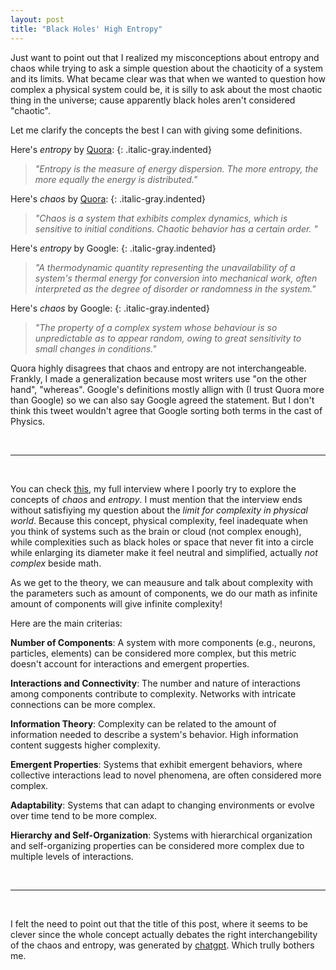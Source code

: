 ```yaml
---
layout: post
title: "Black Holes' High Entropy"
---
```


Just want to point out that I realized my misconceptions about entropy and chaos while trying to ask a simple question about the chaoticity of a system and its limits. What became clear was that when we wanted to question how complex a physical system could be, it is silly to ask about the most chaotic thing in the universe; cause apparently black holes aren't considered "chaotic".

Let me clarify the concepts the best I can with giving some definitions.

Here's *entropy* by [Quora][Quora]:
{: .italic-gray.indented}
> *"Entropy is the measure of energy dispersion. The more entropy, the more equally the energy is distributed."*

Here's *chaos* by [Quora][Quora]:
{: .italic-gray.indented}
> *"Chaos is a system that exhibits complex dynamics, which is sensitive to initial conditions. Chaotic behavior has a certain order. "*

Here's *entropy* by Google:
{: .italic-gray.indented}
> *"A thermodynamic quantity representing the unavailability of a system's thermal energy for conversion into mechanical work, often interpreted as the degree of disorder or randomness in the system."*

Here's *chaos* by Google:
{: .italic-gray.indented}
> *"The property of a complex system whose behaviour is so unpredictable as to appear random, owing to great sensitivity to small changes in conditions."*

Quora highly disagrees that chaos and entropy are not interchangeable. Frankly, I made a generalization because most writers use "on the other hand", "whereas". Google's definitions mostly allign with (I trust Quora more than Google) so we can also say Google agreed the statement. But I don't think this tweet wouldn't agree that Google sorting both terms in the cast of Physics.

<br>

_______________________________________________________________________________________________________________

<br>

You can check [this][chatgpt], my full interview where I poorly try to explore the concepts of *chaos* and *entropy*.	I must mention that the interview ends without satisfiying my question about the *limit for complexity in physical world*. Because this concept, physical complexity, feel inadequate when you think of systems such as the brain or cloud (not complex enough), while complexities such as black holes or space that never fit into a circle while enlarging its diameter make it feel neutral and simplified, actually *not complex* beside math.

As we get to the theory, we can meausure and talk about complexity with the parameters such as amount of components, we do our math as infinite amount of components will give infinite complexity! 

Here are the main criterias:

__Number of Components__: A system with more components (e.g., neurons, particles, elements) can be considered more complex, but this metric doesn't account for interactions and emergent properties.

__Interactions and Connectivity__: The number and nature of interactions among components contribute to complexity. Networks with intricate connections can be more complex.

__Information Theory__: Complexity can be related to the amount of information needed to describe a system's behavior. High information content suggests higher complexity.

__Emergent Properties__: Systems that exhibit emergent behaviors, where collective interactions lead to novel phenomena, are often considered more complex.

__Adaptability__: Systems that can adapt to changing environments or evolve over time tend to be more complex.

__Hierarchy and Self-Organization__: Systems with hierarchical organization and self-organizing properties can be considered more complex due to multiple levels of interactions.

<br>

_____________________________________________________________________________________________________________

<br>

I felt the need to point out that the title of this post, where it seems to be clever since the whole concept actually debates the right interchangebility of the chaos and entropy, was generated by [chatgpt][chatgpt]. Which trully bothers me.


[Quora]: https://www.quora.com/What-is-the-difference-between-entropy-and-chaos
[chatgpt]: https://chat.openai.com/share/5447bd97-3859-4a34-afbd-04f514c741be
[chatgpt]: https://www.reddit.com/r/Frontend/comments/zjggzq/should_we_be_worried_about_chatgpt_or_other_ai/